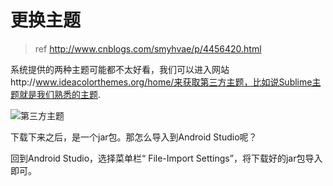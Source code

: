 # 更换主题
>ref http://www.cnblogs.com/smyhvae/p/4456420.html


系统提供的两种主题可能都不太好看，我们可以进入网站http://www.ideacolorthemes.org/home/来获取第三方主题，比如说Sublime主题就是我们熟悉的主题.

![第三方主题](http://images.cnitblog.com/blog2015/641601/201505/072108589701718.png)

下载下来之后，是一个jar包。那怎么导入到Android Studio呢？

回到Android Studio，选择菜单栏“ File-Import Settings”，将下载好的jar包导入即可。


